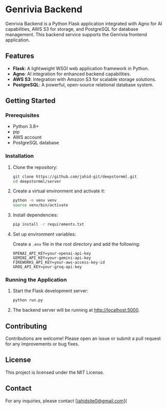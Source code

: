 # Genrivia Backend

Genrivia Backend is a Python Flask application integrated with Agno for AI capabilities, AWS S3 for storage, and PostgreSQL for database management. This backend service supports the Genrivia frontend application.

## Features

- **Flask**: A lightweight WSGI web application framework in Python.
- **Agno**: AI integration for enhanced backend capabilities.
- **AWS S3**: Integration with Amazon S3 for scalable storage solutions.
- **PostgreSQL**: A powerful, open-source relational database system.

## Getting Started

### Prerequisites

- Python 3.8+
- pip
- AWS account
- PostgreSQL database

### Installation

1. Clone the repository:

    ```bash
    git clone https://github.com/jahid-git/deepstormml.git
    cd deepstormml/server
    ```

2. Create a virtual environment and activate it:

    ```bash
    python -m venv venv
    source venv/bin/activate
    ```

3. Install dependencies:

    ```bash
    pip install -r requirements.txt
    ```

4. Set up environment variables:

    Create a `.env` file in the root directory and add the following:

    ```env
    OPENAI_API_KEY=your-openai-api-key
    GEMINI_API_KEY=your-gemini-api-key
    FIREWORKS_API_KEY=your-aws-access-key-id
    GROQ_API_KEY=your-groq-api-key
    ```

### Running the Application

1. Start the Flask development server:

    ```bash
    python run.py
    ```

2. The backend server will be running at [http://localhost:5000](http://localhost:5000).

## Contributing

Contributions are welcome! Please open an issue or submit a pull request for any improvements or bug fixes.

## License

This project is licensed under the MIT License.

## Contact

For any inquiries, please contact [jahidsite0@gmail.com](